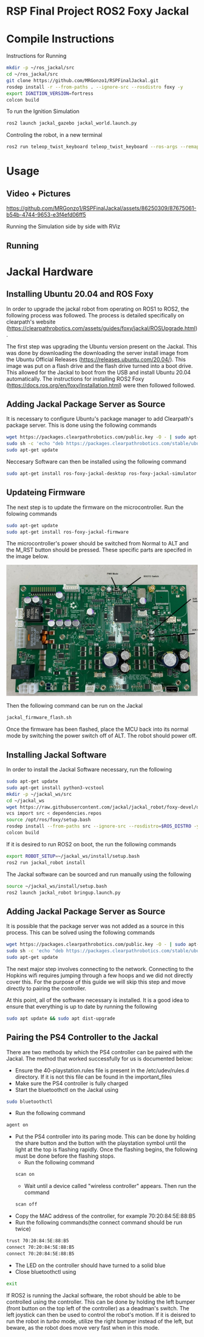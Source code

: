 # RSP Final Project ROS2 Foxy Jackal

# Compile Instructions

Instructions for Running

```bash
mkdir -p ~/ros_jackal/src
cd ~/ros_jackal/src
git clone https://github.com/MRGonzo1/RSPFinalJackal.git
rosdep install -r --from-paths . --ignore-src --rosdistro foxy -y
export IGNITION_VERSION=fortress
colcon build
```

To run the Ignition Simulation

```bash
ros2 launch jackal_gazebo jackal_world.launch.py
```
Controling the robot, in a new terminal

```bash
ros2 run teleop_twist_keyboard teleop_twist_keyboard --ros-args --remap /cmd_vel:=/diff_drive_base_controller/cmd_vel_unstamped
```

# Usage

## Video + Pictures


https://github.com/MRGonzo1/RSPFinalJackal/assets/86250309/87675061-b54b-4744-9653-e3f4efd06ff5

Running the Simulation side by side with RViz

## Running


# Jackal Hardware

## Installing Ubuntu 20.04 and ROS Foxy
In order to upgrade the jackal robot from operating on ROS1 to ROS2, the following process was followed. The process is detailed specifically on clearpath's website (https://clearpathrobotics.com/assets/guides/foxy/jackal/ROSUpgrade.html).

The first step was upgrading the Ubuntu version present on the Jackal. This was done by downloading the downloading the server install image from the Ubuntu Official Releases (https://releases.ubuntu.com/20.04/). This image was put on a flash drive and the flash drive turned into a boot drive. This allowed for the Jackal to boot from the USB and install Ubuntu 20.04 automatically. The instructions for installing ROS2 Foxy (https://docs.ros.org/en/foxy/Installation.html) were then followed followed. 

## Adding Jackal Package Server as Source

It is necessary to configure Ubuntu's package manager to add Clearpath's package server. This is done using the following commands

```bash 
wget https://packages.clearpathrobotics.com/public.key -O - | sudo apt-key add -
sudo sh -c 'echo "deb https://packages.clearpathrobotics.com/stable/ubuntu $(lsb_release -cs) main" > /etc/apt/sources.list.d/clearpath-latest.list'
sudo apt-get update
```

Neccesary Software can then be installed using the following command

```bash
sudo apt-get install ros-foxy-jackal-desktop ros-foxy-jackal-simulator
```

## Updateing Firmware

The next step is to update the firmware on the microcontroller. Run the folowing commands

```bash
sudo apt-get update
sudo apt-get install ros-foxy-jackal-firmware
```

The microcontroller's power should be switched from Normal to ALT and the M_RST button should be pressed. These specific parts are specifed in the image below.

![image](Videos/image.png)

Then the following command can be run on the Jackal

``` bash
jackal_firmware_flash.sh
```

Once the firmware has been flashed, place the MCU back into its normal mode by switching the power switch off of ALT. The robot should power off. 

## Installing Jackal Software

In order to install the Jackal Software necessary, run the following

```bash
sudo apt-get update
sudo apt-get install python3-vcstool
mkdir -p ~/jackal_ws/src
cd ~/jackal_ws
wget https://raw.githubusercontent.com/jackal/jackal_robot/foxy-devel/dependencies.repos
vcs import src < dependencies.repos
source /opt/ros/foxy/setup.bash
rosdep install --from-paths src --ignore-src --rosdistro=$ROS_DISTRO -y
colcon build
```

If it is desired to run ROS2 on boot, the run the following commands

```bash
export ROBOT_SETUP=~/jackal_ws/install/setup.bash
ros2 run jackal_robot install
```

The Jackal software can be sourced and run manually using the following

```bash
source ~/jackal_ws/install/setup.bash
ros2 launch jackal_robot bringup.launch.py
```

## Adding Jackal Package Server as Source

It is possible that the package server was not added as a source in this process. This can be solved using the following commands

```bash 
wget https://packages.clearpathrobotics.com/public.key -O - | sudo apt-key add -
sudo sh -c 'echo "deb https://packages.clearpathrobotics.com/stable/ubuntu $(lsb_release -cs) main" > /etc/apt/sources.list.d/clearpath-latest.list'
sudo apt-get update
```

The next major step involves connecting to the network. Connecting to the Hopkins wifi requires jumping through a few hoops and we did not directly cover this. For the purpose of this guide we will skip this step and move directly to pairing the controller.

At this point, all of the software necessary is installed. It is a good idea to ensure that everything is up to date by running the following

```bash
sudo apt update && sudo apt dist-upgrade
```


## Pairing the PS4 Controller to the Jackal

There are two methods by which the PS4 controller can be paired with the Jackal. The method that worked successfully for us is documented below:
  - Ensure the 40-playstation.rules file is present in the /etc/udev/rules.d directory. If it is not this file can be found in the important_files
  - Make sure the PS4 controller is fully charged
  - Start the bluetoothctl on the Jackal using 
  ``` bash
  sudo bluetoothctl
  ```
  - Run the following command
  ```bash
  agent on
  ```
  - Put the PS4 controller into its paring mode. This can be done by holding the share button and the button with the playstation symbol until the light at the top is flashing rapidly. Once the flashing begins, the following must be done before the flashing stops.
    - Run the following command
    ```bash 
    scan on
    ```
    - Wait until a device called "wireless controller" appears. Then run the command
    ```bash
    scan off
    ```
  - Copy the MAC address of the controller, for example 70:20:84:5E:88:B5
  - Run the following commands(the connect command should be run twice)
  ```bash
  trust 70:20:84:5E:88:B5
  connect 70:20:84:5E:88:B5
  connect 70:20:84:5E:88:B5
  ```
  - The LED on the controller should have turned to a solid blue
  - Close bluetoothctl using
  ```bash 
  exit
  ```
  
  If ROS2 is running the Jackal software, the robot should be able to be controlled using the controller. This can be done by holding the left bumper (front button on the top left of the controller) as a deadman's switch. The left joystick can then be used to control the robot's motion. If it is deisred to run the robot in *turbo* mode, utilize the right bumper instead of the left, but beware, as the robot does move very fast when in this mode.
